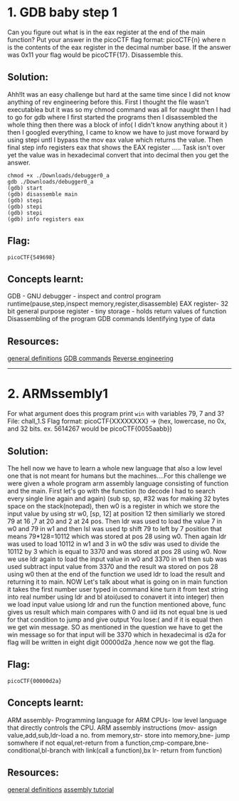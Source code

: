 # 1. GDB baby step 1

Can you figure out what is in the eax register at the end of the main function? Put your answer in the picoCTF flag format: picoCTF{n} where n is the contents of the eax register in the decimal number base. If the answer was 0x11 your flag would be picoCTF{17}.
Disassemble this.

## Solution:

Ahh!It was an easy challenge but hard at the same time since I did not know anything of rev engineering before this. First I thought the file wasn't executablea but it was so my chmod command was all for naught 
then I had to go for gdb where I first started the programs then I disassembled the whole thing then there was a block of info( I didn't know anything about it ) then I googled everything, I came to know we have to just move forward by using stepi untl I bypass the mov eax value which returns the value. Then final step info registers eax that shows the EAX register ..... Task isn't over yet the value was in hexadecimal convert that into decimal then you get the answer.  

```
chmod +x ./Downloads/debugger0_a
gdb ./Downloads/debugger0_a
(gdb) start
(gdb) disassemble main
(gdb) stepi
(gdb) stepi
(gdb) stepi
(gdb) info registers eax
```

## Flag:

```
picoCTF{549698}
```

## Concepts learnt:
GDB - GNU debugger - inspect and control program runtime(pause,step,inspect memory,register,disassemble)
EAX register- 32 bit general purpose register - tiny storage - holds return values of function
Disassembling of the program
GDB commands
Identifying type of data

## Resources:
[general definitions](https://google.com)
[GDB commands](https://www.gnu.org/software/gdb/documentation/)
[Reverse engineering](https://picoctf.org/resources)



***
# 2. ARMssembly1

For what argument does this program print `win` with variables 79, 7 and 3? File: chall_1.S Flag format: picoCTF{XXXXXXXX} -> (hex, lowercase, no 0x, and 32 bits. ex. 5614267 would be picoCTF{0055aabb})

## Solution:

The hell now we have to learn a whole new language that also a low level one that is not meant for humans but the machines....For this challenge we were given a whole program arm assembly language consisting of function and the main. First let's go with the function (to decode I had to search every single line again and again) (sub sp, sp, #32 was for making 32 bytes space on the stack(notepad), then w0 is a register in which we store the input value by using str w0, [sp, 12] at position 12 then similiarly we stored 79 at 16 ,7 at 20 and 2 at 24 pos. Then ldr was used to load the value 7 in w0 and 79 in w1 and then lsl was used tp shift 79 to left by 7 position that means 79*128=10112 which was stored at pos 28 using w0. Then again ldr was used to load 10112 in w1 and 3 in w0 the sdiv was used to divide the 10112 by 3 which is equal to 3370 and was stored at pos 28 using w0. Now we use ldr again to load the input value in w0 and 3370 in w1 then sub was used subtract input value from 3370 and the result wa stored on pos 28 using w0 then at the end of the function we used ldr to load the result and returning it to main.
NOW Let's talk about what is going on in main function it takes the first number user typed in command kine turn it from text string into real number using ldr and bl atoi(used to conavert it into integer) then we load input value usiong ldr and run the function mentioned above, func gives us result which main compares with 0 and iid its not equal bne is ued for that condition to jump and give output You lose:( and if it is equal then we get win message. SO as mentioned in the question we have to get the win message so for that input will be 3370 which in hexadecimal is d2a for flag will be written in eight digit 00000d2a ,hence now we got the flag.
 
## Flag:

```
picoCTF{00000d2a}
```

## Concepts learnt:
ARM assembly- Programming language for ARM CPUs- low level language that directly controls the CPU.
ARM assembly  instructions (mov- assign value,add,sub,ldr-load a no. from memory,str- store into memory,bne- jump somwhere if not equal,ret-return from a function,cmp-compare,bne-conditional,bl-branch with link(call a function),bx lr- return from function)




## Resources:
[general definitions](https://google.com)
[assembly tutorial](https://thinkingeek.com/arm-assembler-raspberry-pi-tutorial/)

